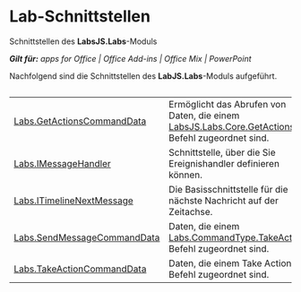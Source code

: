 
# Lab-Schnittstellen
Schnittstellen des  **LabsJS.Labs**-Moduls

 _**Gilt für:** apps for Office | Office Add-ins | Office Mix | PowerPoint_

Nachfolgend sind die Schnittstellen des  **LabJS.Labs**-Moduls aufgeführt.

## 


|||
|:-----|:-----|
|[Labs.GetActionsCommandData](../../reference/office-mix/labs.getactionscommanddata.md)|Ermöglicht das Abrufen von Daten, die einem [LabsJS.Labs.Core.GetActions](../../reference/office-mix/labsjs.labs.core.getactions.md)-Befehl zugeordnet sind.|
|[Labs.IMessageHandler](../../reference/office-mix/labs.imessagehandler.md)|Schnittstelle, über die Sie Ereignishandler definieren können.|
|[Labs.ITimelineNextMessage](../../reference/office-mix/labs.itimelinenextmessage.md)|Die Basisschnittstelle für die nächste Nachricht auf der Zeitachse.|
|[Labs.SendMessageCommandData](../../reference/office-mix/labs.sendmessagecommanddata.md)|Daten, die einem [Labs.CommandType.TakeAction](https://msdn.microsoft.com/library/office/mt599680.aspx)-Befehl zugeordnet sind.|
|[Labs.TakeActionCommandData](../../reference/office-mix/labs.takeactioncommanddata.md)|Daten, die einem Take Action-Befehl zugeordnet sind.|
